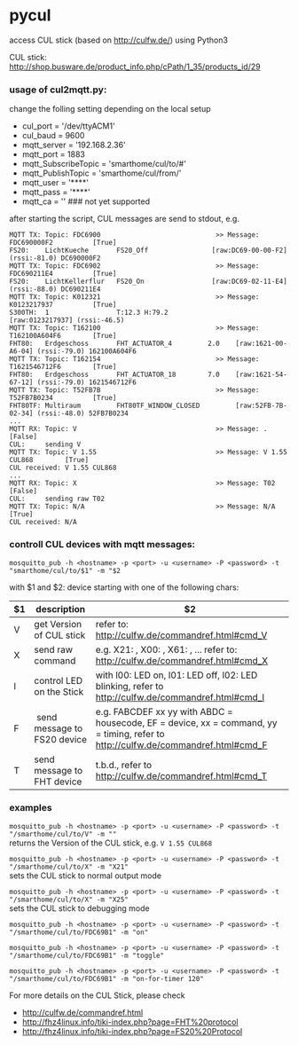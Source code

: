# pycul
access CUL stick (based on http://culfw.de/) using Python3 

CUL stick: http://shop.busware.de/product_info.php/cPath/1_35/products_id/29


### usage of cul2mqtt.py:

change the folling setting depending on the local setup   
* cul_port            = '/dev/ttyACM1'
* cul_baud            = 9600
* mqtt_server         = '192.168.2.36'
* mqtt_port           = 1883
* mqtt_SubscribeTopic = 'smarthome/cul/to/#'
* mqtt_PublishTopic   = 'smarthome/cul/from/'
* mqtt_user           = '****'
* mqtt_pass           = '****'
* mqtt_ca             = ''  ### not yet supported

after starting the script, CUL messages are send to stdout, e.g.
```
MQTT TX: Topic: FDC6900                             >> Message: FDC690000F2          [True]
FS20:    LichtKueche       FS20_Off                [raw:DC69-00-00-F2] (rssi:-81.0) DC690000F2
MQTT TX: Topic: FDC6902                             >> Message: FDC690211E4          [True]
FS20:    LichtKellerflur   FS20_On                 [raw:DC69-02-11-E4] (rssi:-88.0) DC690211E4
MQTT TX: Topic: K012321                             >> Message: K0123217937          [True]
S300TH:  1                 T:12.3 H:79.2                 [raw:0123217937] (rssi:-46.5)
MQTT TX: Topic: T162100                             >> Message: T162100A604F6        [True]
FHT80:   Erdgeschoss       FHT_ACTUATOR_4         2.0    [raw:1621-00-A6-04] (rssi:-79.0) 162100A604F6
MQTT TX: Topic: T162154                             >> Message: T1621546712F6        [True]
FHT80:   Erdgeschoss       FHT_ACTUATOR_18        7.0    [raw:1621-54-67-12] (rssi:-79.0) 1621546712F6
MQTT TX: Topic: T52FB7B                             >> Message: T52FB7B0234          [True]
FHT80TF: Multiraum         FHT80TF_WINDOW_CLOSED         [raw:52FB-7B-02-34] (rssi:-48.0) 52FB7B0234
...
MQTT RX: Topic: V                                   >> Message: .                    [False]
CUL:     sending V
MQTT TX: Topic: V 1.55                              >> Message: V 1.55 CUL868        [True]
CUL received: V 1.55 CUL868
...
MQTT RX: Topic: X                                   >> Message: T02                  [False]
CUL:     sending raw T02
MQTT TX: Topic: N/A                                 >> Message: N/A                  [True]
CUL received: N/A

```

### controll CUL devices with mqtt messages:

`mosquitto_pub -h <hostname> -p <port> -u <username> -P <password> -t "smarthome/cul/to/$1" -m "$2`

with $1 and $2: device starting with one of the following chars:

  $1 | description | $2
  --- | ---- | ---
  V | get Version of CUL stick | refer to: http://culfw.de/commandref.html#cmd_V
  X | send raw command  | e.g. X21: , X00: , X61: , ... refer to: http://culfw.de/commandref.html#cmd_X
  l | control LED on the Stick | with l00: LED on, l01: LED off, l02: LED blinking, refer to http://culfw.de/commandref.html#cmd_l
  F | send message to FS20 device | e.g. FABCDEF xx yy with ABDC = housecode, EF = device, xx = command, yy = timing, refer to http://culfw.de/commandref.html#cmd_F 
  T | send message to FHT device | t.b.d., refer to http://culfw.de/commandref.html#cmd_T

### examples

`mosquitto_pub -h <hostname> -p <port> -u <username> -P <password> -t "/smarthome/cul/to/V" -m ""`  
returns the Version of the CUL stick, e.g. `V 1.55 CUL868`

`mosquitto_pub -h <hostname> -p <port> -u <username> -P <password> -t "/smarthome/cul/to/X" -m "X21"`   
sets the CUL stick to normal output mode

`mosquitto_pub -h <hostname> -p <port> -u <username> -P <password> -t "/smarthome/cul/to/X" -m "X25"`   
sets the CUL stick to debugging mode

`mosquitto_pub -h <hostname> -p <port> -u <username> -P <password> -t "/smarthome/cul/to/FDC69B1" -m "on"`

`mosquitto_pub -h <hostname> -p <port> -u <username> -P <password> -t "/smarthome/cul/to/FDC69B1" -m "toggle"`

`mosquitto_pub -h <hostname> -p <port> -u <username> -P <password> -t "/smarthome/cul/to/FDC69B1" -m "on-for-timer 120"`


For more details on the CUL Stick, please check 
* http://culfw.de/commandref.html
* http://fhz4linux.info/tiki-index.php?page=FHT%20protocol
* http://fhz4linux.info/tiki-index.php?page=FS20%20Protocol


